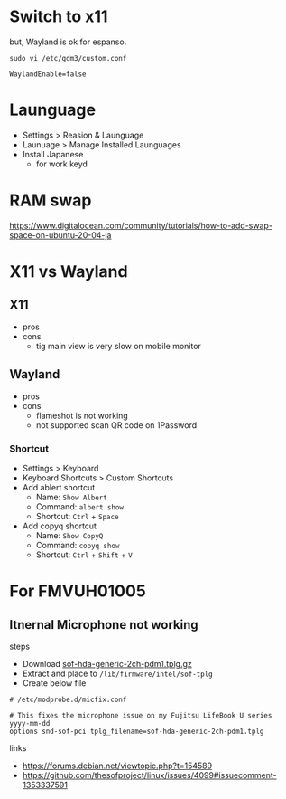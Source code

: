 # Switch to x11

but, Wayland is ok for espanso.

```shell
sudo vi /etc/gdm3/custom.conf
```

```
WaylandEnable=false
```

# Launguage

- Settings > Reasion & Launguage
- Launuage > Manage Installed Launguages
- Install Japanese
  - for work keyd

# RAM swap

https://www.digitalocean.com/community/tutorials/how-to-add-swap-space-on-ubuntu-20-04-ja

# X11 vs Wayland

## X11

- pros
- cons
  - tig main view is very slow on mobile monitor

## Wayland

- pros
- cons
  - flameshot is not working
  - not supported scan QR code on 1Password

### Shortcut

- Settings > Keyboard
- Keyboard Shortcuts > Custom Shortcuts
- Add ablert shortcut
  - Name: `Show Albert`
  - Command: `albert show`
  - Shortcut: `Ctrl` + `Space`
- Add copyq shortcut
  - Name: `Show CopyQ`
  - Command: `copyq show`
  - Shortcut: `Ctrl` + `Shift` + `V`


# For FMVUH01005

## Itnernal Microphone not working

steps

- Download [sof-hda-generic-2ch-pdm1.tplg.gz](https://github.com/thesofproject/linux/files/10238671/sof-hda-generic-2ch-pdm1.tplg.gz)
- Extract and place to `/lib/firmware/intel/sof-tplg`
- Create below file


```
# /etc/modprobe.d/micfix.conf

# This fixes the microphone issue on my Fujitsu LifeBook U series yyyy-mm-dd
options snd-sof-pci tplg_filename=sof-hda-generic-2ch-pdm1.tplg
```

links

- https://forums.debian.net/viewtopic.php?t=154589
- https://github.com/thesofproject/linux/issues/4099#issuecomment-1353337591

